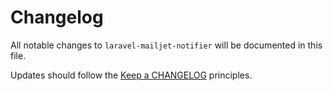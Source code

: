 # Changelog

All notable changes to `laravel-mailjet-notifier` will be documented in this file.

Updates should follow the [Keep a CHANGELOG](http://keepachangelog.com/) principles.
